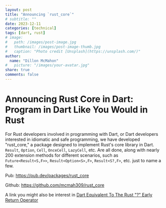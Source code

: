 ```yaml
---
layout: post
title: "Announcing `rust_core`"
# subtitle: ""
date: 2023-12-11
categories: [technical]
tags: [dart, rust]
# image:
#   path: /images/post-image.jpg
#   thumbnail: /images/post-image-thumb.jpg
#   caption: "Photo credit [Unsplash](https://unsplash.com/)"
author:
  name: "Dillon McMahon"
#   picture: "/images/your-avatar.jpg"
share: true
comments: false
---
```


# Announcing Rust Core in Dart: Program in Dart Like You Would in Rust

For Rust developers involved in programming with Dart, or Dart developers interested in idiomatic and safe programming, we have developed "rust_core," a package designed to implement Rust's core library in Dart. `Result`, `Option`, `Cell`, `OnceCell`, `LazyCell`, etc. Are all done, along with nearly 200 extension methods for different scenarios, such as `Future<Result<S,F>>`, `Result<Option<S>,F>`, `Result<S?,F>`, etc. just to name a few.

Pub: <https://pub.dev/packages/rust_core>

Github: <https://github.com/mcmah309/rust_core>

A link you might also be interest in [Dart Equivalent To The Rust "?" Early Return Operator](https://mcmah309.github.io/rust_core/introduction/quickstart.html#the-rust--operator-and-early-return-key-notion)